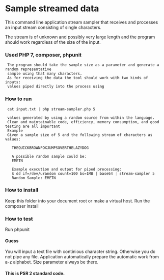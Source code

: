 # Sample streamed data
This command line application stream sampler that receives and processes an input stream consisting of single characters.

 The stream is of unknown and possibly very large length and the program should work regardless of the size of the input.

 ### Used PHP 7, composer, phpunit

     The program should take the sample size as a parameter and generate a random representative
     sample using that many characters.
     As for receiving the data the tool should work with two kinds of inputs:
     values piped directly into the process using
 ### How to run

     cat input.txt | php stream-sampler.php 5

     values generated by using a random source from within the language.
     Clean and maintainable code, efficiency, memory consumption, and good testing are all important
     Example
     Given a sample size of 5 and the following stream of characters as values:

```Given a sample size of 5 and the following stream of characters as values:
   THEQUICKBROWNFOXJUMPSOVERTHELAZYDOG

   A possible random sample could be:
   EMETN

   Example execution and output for piped processing:
   $ dd if=/dev/urandom count=100 bs=1MB | base64 | stream-sampler 5
   Random Sample: EMETN
```
### How to install

Keep this folder into your document root or make a virtual host.
Run the composer install

### How to test

Run phpunit

#### Guess
You will input a text file with continious character string.
Otherwise you do not pipe any file. Application automatically prepare the automatic work from a-z alphabet. Size parameter always be there.

#### This is PSR 2 standard code.
